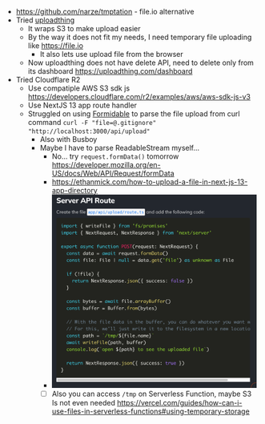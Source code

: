 - https://github.com/narze/tmptation - file.io alternative
- Tried [uploadthing](https://uploadthing.com)
    - It wraps S3 to make upload easier
    - By the way it does not fit my needs, I need temporary file uploading like https://file.io
        - It also lets use upload file from the browser
    - Now uploadthing does not have delete API, need to delete only from its dashboard https://uploadthing.com/dashboard
- Tried Cloudflare R2
    - Use compatiple AWS S3 sdk js https://developers.cloudflare.com/r2/examples/aws/aws-sdk-js-v3
    - Use NextJS 13 app route handler
    - Struggled on using [Formidable](https://github.com/node-formidable/formidable) to parse the file upload from curl command `curl -F "file=@.gitignore" "http://localhost:3000/api/upload"`
        - Also with Busboy
        - Maybe I have to parse ReadableStream myself...
            - No... try `request.formData()` tomorrow https://developer.mozilla.org/en-US/docs/Web/API/Request/formData
            - https://ethanmick.com/how-to-upload-a-file-in-next-js-13-app-directory
            - ![](1-Projects/100DaysOfCode-R3/attachments/Pasted%20image%2020230525005729.png)
            - [ ] Also you can access `/tmp` on Serverless Function, maybe S3 Is not even needed https://vercel.com/guides/how-can-i-use-files-in-serverless-functions#using-temporary-storage